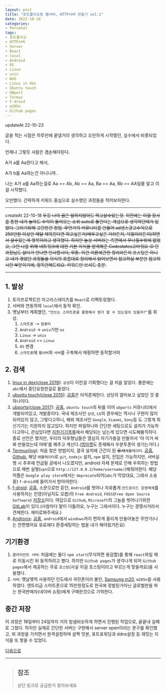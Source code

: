 ```yaml
---
layout: post
title: "포트폴리오용 웹서버, HTTP서버 만들기 vol.1"
date: 2022-10-18
categories:
- Personal
tags:
- 포트폴리오
- HTTP서버
- Server
- React
- local
- Android
- OS
- Linux
- unix
- Web
- Linux in dex
- Ubuntu touch
- UBport
- Termux
- F-droid
- m205n
- Github pages
---
```


updateAt 22-10-23

글을 적는 시점은 하루만에 끝낼거라 생각하고 오만하게 시작했던, 실수에서 비롯되었다.

언제나 그렇듯 사람은 겸손해야된다.

A가 a를 Aa한다고 해서,

A가 b를 Aa하는건 아니니까..

나는 A가 a를 Aa하는걸로 Aa == Ab, Ab == Aa, Ba == Aa, Bb == AA일줄 알고 이걸 시작했다.

오만했다. 간략하게 키워드 중심으로 실수했던 과정들을 적어보자한다.

---

createAt 22-10-18
~~두둥 나의 꿈은 일하지않아도 먹고살수있는것.~~
~~이전에는 이걸 장사를 통한 내가 놀아도 수익이 들어오는 소위 auto로 돌린다는 개념으로 생각하던때가 있었다. 그러기위해 고민한건 창업. 무언가의 커뮤니티를 만들어 ad센스광고수익으로 250만원 이상만 매달 채워진다면 하고싶은거(배우고싶은 거라든지, 덕질이라든지)하면서 살수있는게 행복이라고 생각했다. 하지만 늘상 서버라는 측면에서 무너질수밖에 없었고, 그런 나를 위해 네트워크에 대한 기본 지식을 얻게해준 Codestates고마워요 :D 민과장님도 살다가 만나면 인사합시다, 무튼. 이건 이론에관한 정리라든지 포스팅은 아니고 내가 겪었던 과정들을 의식의 흐름대로 정리해서 읽어보면서 참고하실 부분만 참고하시란 부분이기에, 정독안해도되요. 키워드만 보셔도 충분.~~

---

## 1. 발상

1. 토이프로젝트인 아고라스테이츠를 `React`로 리팩토링했다.
2. 서버와 연동하여 `local`에서 동작 확인.
3. 옛날부터 계획했던, `"안쓰는 스마트폰을 활용해서 뭔가 할 수 있는일이 있을까?"`를 회상.
   1. `스마트폰` -> `컴퓨터`
   2. `Android` -> `unix`기반 `os`
   3. `Linux` -> `unix`
   4. `Android` == `Linux`
   5. `OS` 변경
   6. `스마트폰`에 `웹서버`와 `서버`를 구축해서 매핑하면 동작할거야

## 2. 검색

   1. [linux in dex(close 2019)](https://namu.wiki/w/Linux%20on%20DeX): `삼성`이 이런걸 기획했다는 걸 처음 알았다. 풍문에는 `abc`에서 중단요청한걸로 들었다.
   2. [ubuntu touch(close 2015)](https://ko.wikipedia.org/wiki/%EC%9A%B0%EB%B6%84%ED%88%AC_%ED%84%B0%EC%B9%98): [공홈](https://ubuntu-touch.io/)은 아직존재한다. 상당히 깔아보고 싶었던 것 중 하나이다.
   3. [ubports(close 2017)](https://en.wikipedia.org/?title=UBports&redirect=no): [공홈](https://ubports.com/), `ubuntu touch`의 뒤를 이어 `ubports` 커뮤니티에서 개발되어있고, 개발중이다. 국내 제조사인 `삼성`, `LG`의 경우에는 역시나 구현이 많이 되어있지 않고, 그렇다고하니, 해외 제조사인 `Google`, `Xiaomi`, `Sony`등 도 그렇게 최신기기는 지원하지 않고있다. 하지만 파일하나와 간단한 세팅으로도 설치가 가능하다고하니, 관심있다면 [지원기기목록](https://devices.ubuntu-touch.io/)에서 해당되는 남는게 있으면 시도해봄직하다. 종료 선언은 했지만, 우리의 덕후형님들은 열심히 자기가쓸걸 만들어서 '야 이거 써봐 만들었는데 어때'를 해주고 계신다.([앱마켓](https://open-store.io/)도 존재해서 우분투폰이 생기는거다.)
   4. [Termux(ing)](https://namu.wiki/w/Termux): 처음 찾은 방법이자, 결국 설치에 근간이 된 ~~유사~~`애뮬레이터`. [공홈](https://termux.dev/en/), [Github](https://github.com/termux/termux-app), 해당 `애뮬레이터`로 `git`, `nodejs` 설치, `npm` 설치,  진입은 가능하지만, 서버실행 시 추후에 언급될 글에서 나오겠지만, android 자체 문제로 인해 우회하는 방법으로 매번 실행(`vpn`으로 `http://127.0.0.2/home/username/`)해줘야한다. 해당 어플은 `Google play store`에서는 `deprecate`되어(`abc`가 막았대요, 그래서 소송중) `f-droid`에 들어가서 받아야한다.
   5. [f-droid](https://ko.wikipedia.org/wiki/F-Droid): [공홈](https://f-droid.org/), 소문으로만 듣던, `Android`를 벗어나 자유롭게 `안드로이드 운영체제`를 사용하자는 진영(아닐지도 모름)의 `Free Android`, `FOSS`(`Free Open Source Software`) [저장소](https://gitlab.com/fdroid/)이다. 여담으로 `Github`, `Microsoft`의 그늘을 벗어나기위한 [GitLab](https://namu.wiki/w/GitLab)이 있다.(사람마다 말이 다틀려요, 누구는 그래서이다. 누구는 경쟁사거라서 견제한다. 재미로봐주세요.)
   6. [Andronix](https://docs.andronix.app/): [공홈](https://andronix.app/), `android`에서 `windows`까지 편하게 올리게 만들어놓은 무언가(나는 안편했어요 유료에다 환경세팅하는 법을 내가 해야됬거든요)

## 기기환경

1. `클라이언트 서버`: 처음에는 둘다 `npm start`(무식하면 용감함)를 통해 `react`파일 채로 이동시킨 뒤 동작하려고 했다. 하지만 `Github pages`가 생각나게 되어 `Github pages`에서 제공하는 무료 `호스팅`(사실 이걸 호스팅이라고 부르는게 맞을까요)을 사용했다.
2. `서버`: 옛날옛적 사용하던 인도에서 국민폰이라 불린, [Samsung m20](https://namu.wiki/w/%EA%B0%A4%EB%9F%AD%EC%8B%9C%20M20), `m205n`을 사용하였다. 엔트리급 스마트폰으로 15만원정도로 한국에 정발된가아닌 글로벌판을 파는 한국판매자(네이버 쇼핑)에게 구매한것으로 기억한다.

## 중간 저장

이 과정은 18일부터 24일까지 거의 밤샘비슷하게 하면서 진행된 작업으로, 끝끝내 실패로 그쳤다. 하지만 실제로 간단한 서버는 구현해서 server open이라는 문구를 확인했고, 위 과정을 거치면서 원격설정하며 살짝 맛본, 포트포워딩과 ddns설정 등 재밋는 지식을 또 쌓을 수 있었다.

[다음으로](https://kimtank.github.io/personal/2022/10/20/a-free-hosting-2.html)

---

> ## 참조
>
> 상단 링크로 궁금한거 찾아보세요